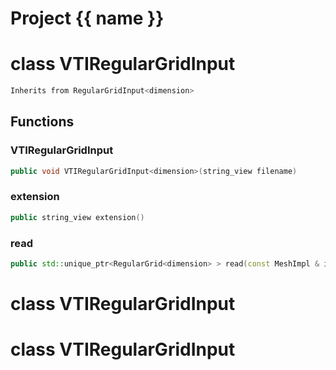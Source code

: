 <script setup>
import {useRoute} from 'vitepress'
const {path} = useRoute()
const tokens = path.split('/')
const words = tokens[2].split('-');
for (let i = 0; i < words.length; i++) {
    words[i] = words[i].charAt(0).toUpperCase() + words[i].slice(1);
    words[i] = words[i].replace('geode', 'Geode')
}
const name = words.join('-');
</script>
# Project {{ name }}

# class VTIRegularGridInput


```cpp
Inherits from RegularGridInput<dimension>
```



## Functions

### VTIRegularGridInput

```cpp
public void VTIRegularGridInput<dimension>(string_view filename)
```


### extension

```cpp
public string_view extension()
```


### read

```cpp
public std::unique_ptr<RegularGrid<dimension> > read(const MeshImpl & impl)
```




# class VTIRegularGridInput

# class VTIRegularGridInput

